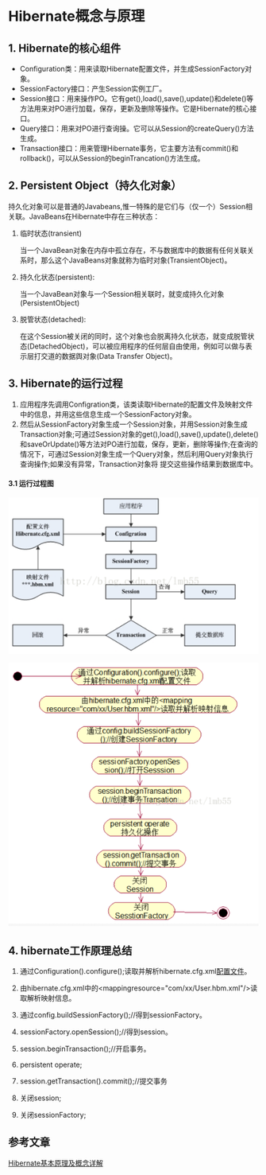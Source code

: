 # Hibernate概念与原理

## 1. Hibernate的核心组件

- Configuration类：用来读取Hibernate配置文件，并生成SessionFactory对象。
- SessionFactory接口：产生Session实例工厂。
- Session接口：用来操作PO。它有get(),load(),save(),update()和delete()等方法用来对PO进行加载，保存，更新及删除等操作。它是Hibernate的核心接口。
- Query接口：用来对PO进行查询操。它可以从Session的createQuery()方法生成。
- Transaction接口：用来管理Hibernate事务，它主要方法有commit()和rollback()，可以从Session的beginTrancation()方法生成。

## 2. Persistent Object（持久化对象）

持久化对象可以是普通的Javabeans,惟一特殊的是它们与（仅一个）Session相关联。JavaBeans在Hibernate中存在三种状态：

1. 临时状态(transient)

   当一个JavaBean对象在内存中孤立存在，不与数据库中的数据有任何关联关系时，那么这个JavaBeans对象就称为临时对象(TransientObject)。

2. 持久化状态(persistent):

   当一个JavaBean对象与一个Session相关联时，就变成持久化对象(PersistentObject)

3. 脱管状态(detached):

   在这个Session被关闭的同时，这个对象也会脱离持久化状态，就变成脱管状态(DetachedObject)，可以被应用程序的任何层自由使用，例如可以做与表示层打交道的数据舆对象(Data Transfer Object)。

   

## 3. Hibernate的运行过程

1. 应用程序先调用Configration类，该类读取Hibernate的配置文件及映射文件中的信息，并用这些信息生成一个SessionFactory对象。
2. 然后从SessionFactory对象生成一个Session对象，并用Session对象生成Transaction对象;可通过Session对象的get(),load(),save(),update(),delete()和saveOrUpdate()等方法对PO进行加载，保存，更新，删除等操作;在查询的情况下，可通过Session对象生成一个Query对象，然后利用Query对象执行查询操作;如果没有异常，Transaction对象将 提交这些操作结果到数据库中。

#### 3.1 运行过程图

![image-20201010142111373](./img/image-20201010142111373.png)

![](./img/image-20201010142134280.png)

## 4. hibernate工作原理总结

1. 通过Configuration().configure();读取并解析hibernate.cfg.xml[配置文件](http://baike.baidu.com/view/2117618.htm)。

2. 由hibernate.cfg.xml中的<mappingresource="com/xx/User.hbm.xml"/>读取解析映射信息。

3. 通过config.buildSessionFactory();//得到sessionFactory。

4. sessionFactory.openSession();//得到session。

5. session.beginTransaction();//开启事务。

6. persistent operate;

7. session.getTransaction().commit();//提交事务

8. 关闭session;

9. 关闭sessionFactory;

## 参考文章

[Hibernate基本原理及概念详解](https://blog.csdn.net/lmb55/article/details/46536925)